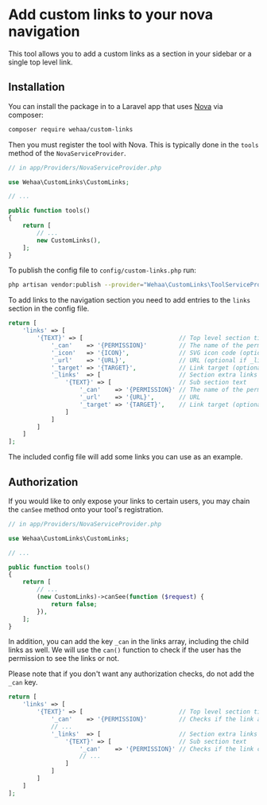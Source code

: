 # Add custom links to your nova navigation

This tool allows you to add a custom links as a section in your sidebar or a single top level link.

## Installation

You can install the package in to a Laravel app that uses [Nova](https://nova.laravel.com) via composer:

```bash
composer require wehaa/custom-links
```

Then you must register the tool with Nova. This is typically done in the `tools` method of the `NovaServiceProvider`.

```php
// in app/Providers/NovaServiceProvider.php

use Wehaa\CustomLinks\CustomLinks;

// ...

public function tools()
{
    return [
        // ...
        new CustomLinks(),
    ];
}
```

To publish the config file to `config/custom-links.php` run:

```bash
php artisan vendor:publish --provider="Wehaa\CustomLinks\ToolServiceProvider"
```

To add links to the navigation section you need to add entries to the `links` section in the config file.

```php
return [
    'links' => [
        '{TEXT}' => [                           // Top level section title text
            '_can'    => '{PERMISSION}'         // The name of the permission
            '_icon'   => '{ICON}',              // SVG icon code (optional)
            '_url'    => '{URL}',               // URL (optional if _links is present)
            '_target' => '{TARGET}',            // Link target (optional) 
            '_links'  => [                      // Section extra links (optional if _url is present
                '{TEXT}' => [                   // Sub section text
                    '_can'    => '{PERMISSION}' // The name of the permission
                    '_url'    => '{URL}',       // URL
                    '_target' => '{TARGET}',    // Link target (optional)
                ]
            ]
        ]
    ]
];

```

The included config file will add some links you can use as an example. 

## Authorization

If you would like to only expose your links to certain users, you may chain the `canSee` method onto your tool's registration.

```php
// in app/Providers/NovaServiceProvider.php

use Wehaa\CustomLinks\CustomLinks;

// ...

public function tools()
{
    return [
        // ...
        (new CustomLinks)->canSee(function ($request) {
            return false;
        }),
    ];
}
```

In addition, you can add the key `_can` in the links array, including the child links as well. We will use the `can()` function to check if the user has the permission to see the links or not.

Please note that if you don't want any authorization checks, do not add the `_can` key.

```php
return [
    'links' => [
        '{TEXT}' => [                           // Top level section title text
            '_can'    => '{PERMISSION}'         // Checks if the link and sublinks can be shown
            // ...
            '_links'  => [                      // Section extra links (optional if _url is present
                '{TEXT}' => [                   // Sub section text
                    '_can'    => '{PERMISSION}' // Checks if the link can be shown
                    // ...
                ]
            ]
        ]
    ]
];
```